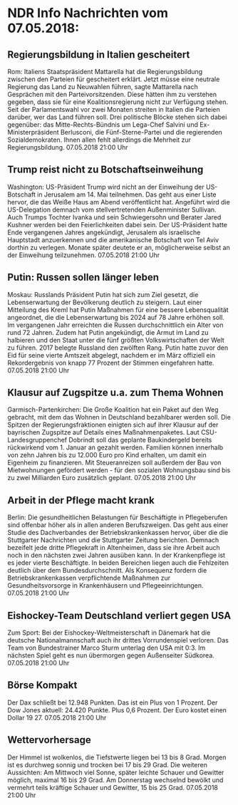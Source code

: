 # NDR Info Nachrichten vom 07.05.2018:


## Regierungsbildung in Italien gescheitert
Rom:		Italiens Staatspräsident Mattarella hat die Regierungsbildung zwischen den Parteien für gescheitert erklärt. Jetzt müsse eine neutrale Regierung das Land zu Neuwahlen führen, sagte Mattarella nach Gesprächen mit den Parteivorsitzenden. Diese hätten ihm zu verstehen gegeben, dass sie für eine Koalitionsregierung nicht zur Verfügung stehen. Seit der Parlamentswahl vor zwei Monaten streiten in Italien die Parteien darüber, wer das Land führen soll. Drei politische Blöcke stehen sich dabei gegenüber: das Mitte-Rechts-Bündnis um Lega-Chef Salvini und Ex-Ministerpräsident Berlusconi, die Fünf-Sterne-Partei und die regierenden Sozialdemokraten. Ihnen allen fehlt allerdings die Mehrheit zur Regierungsbildung. 07.05.2018 21:00 Uhr 

## Trump reist nicht zu Botschaftseinweihung
Washington: US-Präsident Trump wird nicht an der Einweihung der US-Botschaft in Jerusalem am 14. Mai teilnehmen. Das geht aus einer Liste hervor, die das Weiße Haus am Abend veröffentlicht hat. Angeführt wird die US-Delegation demnach vom stellvertretenden Außenminister Sullivan. Auch Trumps Tochter Ivanka und sein Schwiegersohn und Berater Jared Kushner werden bei den Feierlichkeiten dabei sein. Der US-Präsident hatte Ende vergangenen Jahres angekündigt, Jerusalem als israelische Hauptstadt anzuerkennen und die amerikanische Botschaft von Tel Aviv dorthin zu verlegen. Monate später deutete er an, möglicherweise selbst an der Einweihung teilzunehmen. 07.05.2018 21:00 Uhr 

## Putin: Russen sollen länger leben
Moskau:				Russlands Präsident Putin hat sich zum Ziel gesetzt, die Lebenserwartung der Bevölkerung deutlich zu steigern. Laut einer Mitteilung des Kreml hat Putin Maßnahmen für eine bessere Lebensqualität angeordnet, die die Lebenserwartung bis 2024 auf 78 Jahre erhöhen soll. Im vergangenen Jahr erreichten die Russen durchschnittlich ein Alter von rund 72 Jahren. Zudem hat Putin angekündigt, die Armut im Land zu halbieren und den Staat unter die fünf größten Volkswirtschaften der Welt zu führen. 2017 belegte Russland den zwölften Rang. Putin hatte zuvor den Eid für seine vierte Amtszeit abgelegt, nachdem er im März offiziell ein Rekordergebnis von knapp 77 Prozent der Stimmen eingefahren hatte. 07.05.2018 21:00 Uhr 

## Klausur auf Zugspitze u.a. zum Thema Wohnen
Garmisch-Partenkirchen: Die Große Koalition hat ein Paket auf den Weg gebracht, mit dem das Wohnen in Deutschland bezahlbarer werden soll. Die Spitzen der Regierungsfraktionen einigten sich auf ihrer Klausur auf der bayrischen Zugspitze auf Details eines Maßnahmenpaketes. Laut CSU-Landesgruppenchef Dobrindt soll das geplante Baukindergeld bereits rückwirkend vom 1. Januar an gezahlt werden. Familien können innerhalb von zehn Jahren bis zu 12.000 Euro pro Kind erhalten, um damit ein Eigenheim zu finanzieren. Mit Steueranreizen soll außerdem der Bau von Mietwohnungen gefördert werden - für den sozialen Wohnungsbau sind bis zu zwei Milliarden Euro zusätzlich geplant. 07.05.2018 21:00 Uhr 

## Arbeit in der Pflege macht krank
Berlin: Die gesundheitlichen Belastungen für Beschäftigte in Pflegeberufen sind offenbar höher als in allen anderen Berufszweigen. Das geht aus einer Studie des Dachverbandes der Betriebskrankenkassen hervor, über die die Stuttgarter Nachrichten und die Stuttgarter Zeitung berichten. Demnach bezeifelt jede dritte Pflegekraft in Altenheimen, dass sie ihre Arbeit auch noch in den nächsten zwei Jahren ausüben kann. In der Krankenpflege ist es jeder vierte Beschäftigte. In beiden Bereichen liegen auch die Fehlzeiten deutlich über dem Bundesdurchschnitt. Als Konsequenz fordern die Betriebskrankenkassen verpflichtende Maßnahmen zur Gesundheitsvorsorge in Krankenhäusern und Pflegeeinrichtungen. 07.05.2018 21:00 Uhr 

## Eishockey-Team Deutschland verliert gegen USA
Zum Sport: Bei der Eishockey-Weltmeisterschaft in Dänemark hat die deutsche Nationalmannschaft auch ihr drittes Vorrundenspiel verloren. Das Team von Bundestrainer Marco Sturm unterlag den USA mit 0:3. Im nächsten Spiel geht es nun übermorgen gegen Außenseiter Südkorea. 07.05.2018 21:00 Uhr 

## Börse Kompakt
Der Dax schließt bei 12.948 Punkten. Das ist ein Plus von 1 Prozent. Der Dow Jones aktuell: 24.420 Punkte. Plus 0,6 Prozent. Der Euro kostet einen Dollar 19 27. 07.05.2018 21:00 Uhr 

## Wettervorhersage
Der Himmel ist wolkenlos, die Tiefstwerte liegen bei 13 bis 8 Grad. Morgen ist es durchweg sonnig und trocken bei 17 bis 29 Grad. Die weiteren Aussichten: Am Mittwoch viel Sonne, später leichte Schauer und Gewitter möglich, maximal 16 bis 29 Grad. Am Donnerstag wechselnd bewölkt und vermehrt teils kräftige Schauer und Gewitter, 15 bis 25 Grad. 07.05.2018 21:00 Uhr 
